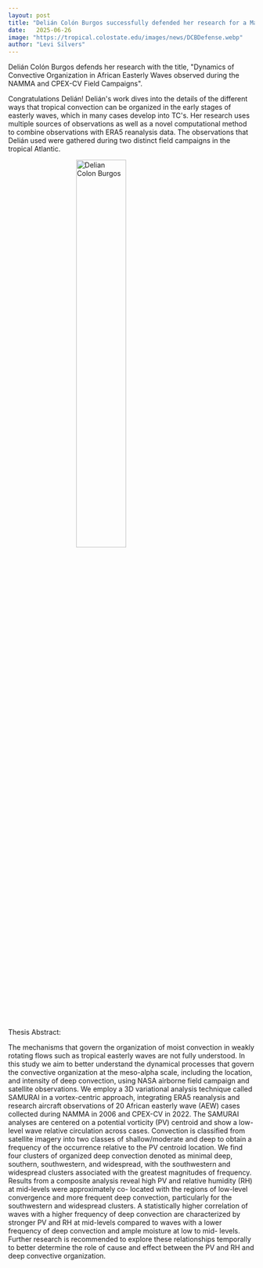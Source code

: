 ```yaml
---
layout: post
title: "Delián Colón Burgos successfully defended her research for a Master of Science in Atmospheric Science degree"
date:   2025-06-26
image: "https://tropical.colostate.edu/images/news/DCBDefense.webp"
author: "Levi Silvers"
---
```


Delián Colón Burgos defends her research with the title, "Dynamics of Convective Organization in African Easterly Waves observed during the NAMMA and CPEX-CV Field
Campaigns".

Congratulations Delián!   Delián's work dives into the details of the different ways that tropical convection can be organized in the early stages of easterly waves, which in many cases develop into TC's.  Her research uses multiple sources of observations as well as a novel computational method to combine observations with ERA5 reanalysis data.  The observations that Delián used were gathered during two distinct field campaigns in the tropical Atlantic.

<!--more-->

<img src= "https://tropical.colostate.edu/images/news/DCB2.webp"
     alt="Delian Colon Burgos"
     style=" display: block;margin-left: auto;margin-right: auto;width: 45%;" />

Thesis Abstract: 

The mechanisms that govern the organization of moist convection in weakly rotating flows such as tropical easterly waves are not
fully understood. In this study we aim to better understand the dynamical processes that govern the convective organization at the
meso-alpha scale, including the location, and intensity of deep convection, using NASA airborne field campaign and satellite
observations. We employ a 3D variational analysis technique called SAMURAI in a vortex-centric approach, integrating ERA5
reanalysis and research aircraft observations of 20 African easterly wave (AEW) cases collected during NAMMA in 2006 and CPEX-CV
in 2022. The SAMURAI analyses are centered on a potential vorticity (PV) centroid and show a low-level wave relative circulation
across cases. Convection is classified from satellite imagery into two classes of shallow/moderate and deep to obtain a frequency of
the occurrence relative to the PV centroid location. We find four clusters of organized deep convection denoted as minimal deep,
southern, southwestern, and widespread, with the southwestern and widespread clusters associated with the greatest magnitudes
of frequency. Results from a composite analysis reveal high PV and relative humidity (RH) at mid-levels were approximately co-
located with the regions of low-level convergence and more frequent deep convection, particularly for the southwestern and
widespread clusters. A statistically higher correlation of waves with a higher frequency of deep convection are characterized by
stronger PV and RH at mid-levels compared to waves with a lower frequency of deep convection and ample moisture at low to mid-
levels. Further research is recommended to explore these relationships temporally to better determine the role of cause and effect
between the PV and RH and deep convective organization.







